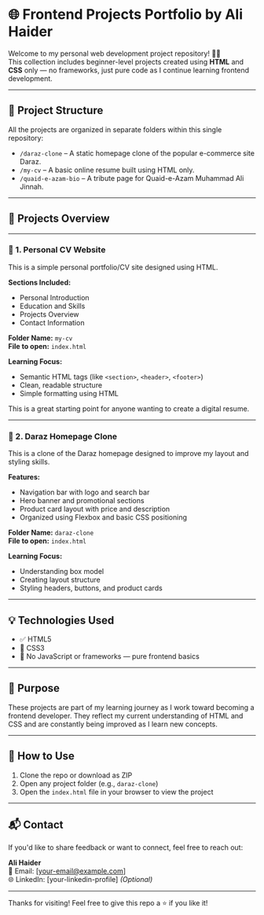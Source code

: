 # 🌐 Frontend Projects Portfolio by Ali Haider

Welcome to my personal web development project repository! 👨‍💻  
This collection includes beginner-level projects created using **HTML** and **CSS** only — no frameworks, just pure code as I continue learning frontend development.

---

## 📁 Project Structure

All the projects are organized in separate folders within this single repository:

- `/daraz-clone` – A static homepage clone of the popular e-commerce site Daraz.
- `/my-cv` – A basic online resume built using HTML only.
- `/quaid-e-azam-bio` – A tribute page for Quaid-e-Azam Muhammad Ali Jinnah.

---

## 🚀 Projects Overview
---

### 📄 1. Personal CV Website

This is a simple personal portfolio/CV site designed using HTML.

**Sections Included:**
- Personal Introduction
- Education and Skills
- Projects Overview
- Contact Information

**Folder Name:** `my-cv`  
**File to open:** `index.html`

**Learning Focus:**
- Semantic HTML tags (like `<section>`, `<header>`, `<footer>`)
- Clean, readable structure
- Simple formatting using HTML

This is a great starting point for anyone wanting to create a digital resume.

---
### 🛒 2. Daraz Homepage Clone

This is a clone of the Daraz homepage designed to improve my layout and styling skills.

**Features:**
- Navigation bar with logo and search bar
- Hero banner and promotional sections
- Product card layout with price and description
- Organized using Flexbox and basic CSS positioning

**Folder Name:** `daraz-clone`  
**File to open:** `index.html`

**Learning Focus:**
- Understanding box model
- Creating layout structure
- Styling headers, buttons, and product cards


---

## 💡 Technologies Used

- ✅ HTML5  
- 🎨 CSS3  
- 🧠 No JavaScript or frameworks — pure frontend basics

---

## 🎯 Purpose

These projects are part of my learning journey as I work toward becoming a frontend developer. They reflect my current understanding of HTML and CSS and are constantly being improved as I learn new concepts.

---

## 📂 How to Use

1. Clone the repo or download as ZIP  
2. Open any project folder (e.g., `daraz-clone`)  
3. Open the `index.html` file in your browser to view the project

---

## 📬 Contact

If you'd like to share feedback or want to connect, feel free to reach out:

**Ali Haider**  
📧 Email: [your-email@example.com]  
🌐 LinkedIn: [your-linkedin-profile] *(Optional)*

---

Thanks for visiting! Feel free to give this repo a ⭐ if you like it!
